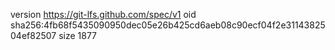 version https://git-lfs.github.com/spec/v1
oid sha256:4fb68f5435090950dec05e26b425cd6aeb08c90ecf04f2e3114382504ef82507
size 1877
